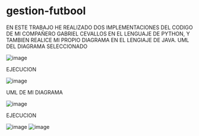 # gestion-futbool
EN ESTE TRABAJO HE REALIZADO DOS IMPLEMENTACIONES DEL CODIGO DE MI COMPAÑERO GABRIEL CEVALLOS EN EL LENGUAJE DE PYTHON, Y TAMBIEN REALICE MI PROPIO DIAGRAMA EN EL LENGIAJE DE JAVA.
UML DEL DIAGRAMA SELECCIONADO


![image](https://github.com/user-attachments/assets/15c98c02-df99-492e-ad0d-afbddcf1b2d9)


EJECUCION


![image](https://github.com/user-attachments/assets/03d9fff3-0086-45f6-b979-e3e09999feeb)




UML DE MI DIAGRAMA


![image](https://github.com/user-attachments/assets/a8339f2d-16aa-4aee-b3d0-6ff79ac6cf2e)

EJECUCION

![image](https://github.com/user-attachments/assets/896f8385-c45c-48b6-a767-74d1941d6600)
![image](https://github.com/user-attachments/assets/7dc2389f-e570-444e-a38e-f47b2298e6e7)



